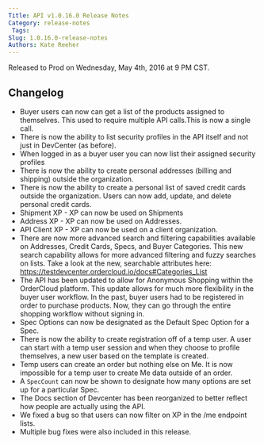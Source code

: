 ```yaml
---
Title: API v1.0.16.0 Release Notes
Category: release-notes
 Tags: 
Slug: 1.0.16.0-release-notes
Authors: Kate Reeher
---
```


Released to Prod on Wednesday, May 4th, 2016 at 9 PM CST.

## Changelog
- Buyer users can now can get a list of the products assigned to themselves. This used to require multiple API calls.This is now a single call.
- There is now the ability to list security profiles in the API itself and not just in DevCenter (as before).
- When logged in as a buyer user you can now list their assigned security profiles
- There is now the ability to create personal addresses (billing and shipping) outside the organization.
- There is now the ability to create a personal list of saved credit cards outside the organization. Users can now add, update, and delete personal credit cards.
- Shipment XP - XP can now be used on Shipments
- Address XP - XP can now be used on Addresses.
- API Client XP - XP can now be used on a client organization.
- There are now more advanced search and filtering capabilities available on Addresses, Credit Cards, Specs, and Buyer Categories. This new search capability allows for more advanced filtering and fuzzy searches on lists. Take a look at the new, searchable attributes here: https://testdevcenter.ordercloud.io/docs#Categories_List 
- The API has been updated to allow for Anonymous Shopping within the OrderCloud platform. This update allows for much more flexibility in the buyer user workflow. In the past, buyer users had to be registered in order to purchase products. Now, they can go through the entire shopping workflow without signing in.
- Spec Options can now be designated as the Default Spec Option for a Spec.
- There is now the ability to create registration off of a temp user. A user can start with a temp user session and when they choose to profile themselves, a new user based on the template is created.
- Temp users can create an order but nothing else on Me. It is now impossible for a temp user to create Me data outside of an order.
- A `SpecCount` can now be shown to designate how many options are set up for a particular Spec.
- The Docs section of Devcenter has been reorganized to better reflect how people are actually using the API.
- We fixed a bug so that users can now filter on XP in the /me endpoint lists.
- Multiple bug fixes were also included in this release.
